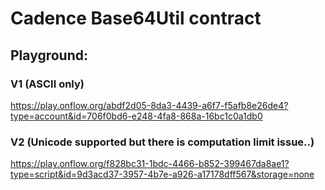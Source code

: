 # Cadence Base64Util contract

## Playground:

### V1 (ASCII only)

https://play.onflow.org/abdf2d05-8da3-4439-a6f7-f5afb8e26de4?type=account&id=706f0bd6-e248-4fa8-868a-16bc1c0a1db0

### V2 (Unicode supported but there is computation limit issue..)

https://play.onflow.org/f828bc31-1bdc-4466-b852-399467da8ae1?type=script&id=9d3acd37-3957-4b7e-a926-a17178dff567&storage=none
